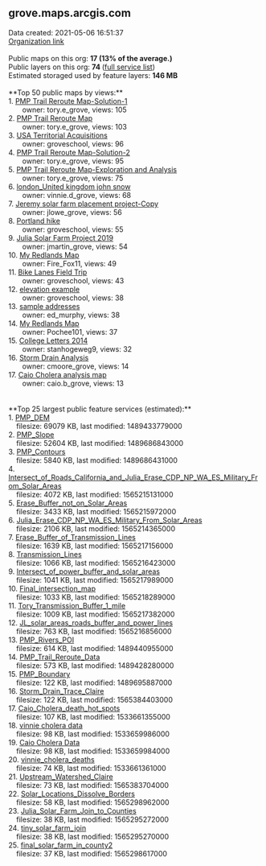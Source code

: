 <h2>grove.maps.arcgis.com</h2> Data created: 2021-05-06 16:51:37 <br /><a target='new' href='https://grove.maps.arcgis.com'>Organization link</a><br /><br />Public maps on this org: <b>17 (13% of the average.)</b><br />Public layers on this org: <b>74 </b>(<a target='new' href='https://services.arcgis.com/YiukyLzGqN49aam3/ArcGIS/rest/services'>full service list</a>)<br />Estimated storaged used by feature layers: <b>146 MB</b><br /><br />**Top 50 public maps by views:**<br />  1. <a target='new' href='https://www.arcgis.com/home/item.html?id=26352a72558b4879b53456bfa7cbfca3'>PMP Trail Reroute Map-Solution-1</a> <br />  &nbsp;&nbsp;&nbsp;&nbsp; &nbsp;&nbsp;owner: tory.e_grove, views: 105<br />  2. <a target='new' href='https://www.arcgis.com/home/item.html?id=396ff9a59fbd4702afdb284059493ff5'>PMP Trail Reroute Map</a> <br />  &nbsp;&nbsp;&nbsp;&nbsp; &nbsp;&nbsp;owner: tory.e_grove, views: 103<br />  3. <a target='new' href='https://www.arcgis.com/home/item.html?id=3d1efee4a2614cb0ac913e06f84e4214'>USA Territorial Acquisitions</a> <br />  &nbsp;&nbsp;&nbsp;&nbsp; &nbsp;&nbsp;owner: groveschool, views: 96<br />  4. <a target='new' href='https://www.arcgis.com/home/item.html?id=387df63c16924e6796459438e736f0b0'>PMP Trail Reroute Map-Solution-2</a> <br />  &nbsp;&nbsp;&nbsp;&nbsp; &nbsp;&nbsp;owner: tory.e_grove, views: 95<br />  5. <a target='new' href='https://www.arcgis.com/home/item.html?id=173d4ea88a0148e8bedbbec31af3264a'>PMP Trail Reroute Map-Exploration and Analysis</a> <br />  &nbsp;&nbsp;&nbsp;&nbsp; &nbsp;&nbsp;owner: tory.e_grove, views: 75<br />  6. <a target='new' href='https://www.arcgis.com/home/item.html?id=18bd1341566049a999501a62b40a4cc3'>london_United kingdom john snow</a> <br />  &nbsp;&nbsp;&nbsp;&nbsp; &nbsp;&nbsp;owner: vinnie.d_grove, views: 68<br />  7. <a target='new' href='https://www.arcgis.com/home/item.html?id=30a274e8e3af4d7c94588697a7baa47f'>Jeremy solar farm placement project-Copy</a> <br />  &nbsp;&nbsp;&nbsp;&nbsp; &nbsp;&nbsp;owner: jlowe_grove, views: 56<br />  8. <a target='new' href='https://www.arcgis.com/home/item.html?id=6a21301196f44a76a5f108192ce07f96'>Portland hike</a> <br />  &nbsp;&nbsp;&nbsp;&nbsp; &nbsp;&nbsp;owner: groveschool, views: 55<br />  9. <a target='new' href='https://www.arcgis.com/home/item.html?id=aecc64e503ce424e9c322e2be729df0e'>Julia Solar Farm Project 2019</a> <br />  &nbsp;&nbsp;&nbsp;&nbsp; &nbsp;&nbsp;owner: jmartin_grove, views: 54<br />  10. <a target='new' href='https://www.arcgis.com/home/item.html?id=25508f6518534354aa60d11b7c8c8287'>My Redlands Map</a> <br />  &nbsp;&nbsp;&nbsp;&nbsp; &nbsp;&nbsp;owner: Fire_Fox11, views: 49<br />  11. <a target='new' href='https://www.arcgis.com/home/item.html?id=0fa0fa02b2e5419bb709c7c54e35baa3'>Bike Lanes Field Trip</a> <br />  &nbsp;&nbsp;&nbsp;&nbsp; &nbsp;&nbsp;owner: groveschool, views: 43<br />  12. <a target='new' href='https://www.arcgis.com/home/item.html?id=403ed4d62047485e9846e1636f61380c'>elevation example</a> <br />  &nbsp;&nbsp;&nbsp;&nbsp; &nbsp;&nbsp;owner: groveschool, views: 38<br />  13. <a target='new' href='https://www.arcgis.com/home/item.html?id=7fc14b1bc7254a7eb14e1dda8446006a'>sample addresses</a> <br />  &nbsp;&nbsp;&nbsp;&nbsp; &nbsp;&nbsp;owner: ed_murphy, views: 38<br />  14. <a target='new' href='https://www.arcgis.com/home/item.html?id=660f018752664de48d4a18eb2698c0b3'>My Redlands Map</a> <br />  &nbsp;&nbsp;&nbsp;&nbsp; &nbsp;&nbsp;owner: Pochee101, views: 37<br />  15. <a target='new' href='https://www.arcgis.com/home/item.html?id=2ded5dc4d42f4e4484857d1a3e2ea2bd'>College Letters 2014</a> <br />  &nbsp;&nbsp;&nbsp;&nbsp; &nbsp;&nbsp;owner: stanhogeweg9, views: 32<br />  16. <a target='new' href='https://www.arcgis.com/home/item.html?id=f0d96fbe770446988014ddd672c5c762'>Storm Drain Analysis</a> <br />  &nbsp;&nbsp;&nbsp;&nbsp; &nbsp;&nbsp;owner: cmoore_grove, views: 14<br />  17. <a target='new' href='https://www.arcgis.com/home/item.html?id=3cbd4ce3f8ab43aeb7c87e60c16258fc'>Caio Cholera analysis map</a> <br />  &nbsp;&nbsp;&nbsp;&nbsp; &nbsp;&nbsp;owner: caio.b_grove, views: 13<br /><br /><br />**Top 25 largest public feature services (estimated):**<br /> 1. <a target='new' href='https://www.arcgis.com/home/item.html?id=130aad15d8c64dc390e4572b34860359'>PMP_DEM</a><br /> &nbsp;&nbsp;&nbsp;&nbsp;filesize: 69079 KB, last modified: 1489433779000<br /> 2. <a target='new' href='https://www.arcgis.com/home/item.html?id=ba89e4ac252c4b0c827bf33b5b938c1b'>PMP_Slope</a><br /> &nbsp;&nbsp;&nbsp;&nbsp;filesize: 52604 KB, last modified: 1489686843000<br /> 3. <a target='new' href='https://www.arcgis.com/home/item.html?id=be719906f9f948e69e6dcb01a6a4129c'>PMP_Contours</a><br /> &nbsp;&nbsp;&nbsp;&nbsp;filesize: 5840 KB, last modified: 1489686431000<br /> 4. <a target='new' href='https://www.arcgis.com/home/item.html?id=50468e06ab474bc6873b2f5b040e4da5'>Intersect_of_Roads_California_and_Julia_Erase_CDP_NP_WA_ES_Military_From_Solar_Areas</a><br /> &nbsp;&nbsp;&nbsp;&nbsp;filesize: 4072 KB, last modified: 1565215131000<br /> 5. <a target='new' href='https://www.arcgis.com/home/item.html?id=b6517cdaeb294d6d852445d90528788d'>Erase_Buffer_not_on_Solar_Areas</a><br /> &nbsp;&nbsp;&nbsp;&nbsp;filesize: 3433 KB, last modified: 1565215972000<br /> 6. <a target='new' href='https://www.arcgis.com/home/item.html?id=82d2dc5db647488ba555d177a1d6b8e9'>Julia_Erase_CDP_NP_WA_ES_Military_From_Solar_Areas</a><br /> &nbsp;&nbsp;&nbsp;&nbsp;filesize: 2106 KB, last modified: 1565214365000<br /> 7. <a target='new' href='https://www.arcgis.com/home/item.html?id=eea62a6d562b4fcd829e56c855de380e'>Erase_Buffer_of_Transmission_Lines</a><br /> &nbsp;&nbsp;&nbsp;&nbsp;filesize: 1639 KB, last modified: 1565217156000<br /> 8. <a target='new' href='https://www.arcgis.com/home/item.html?id=5356c31c25324f2c910abe3db7889a0c'>Transmission_Lines</a><br /> &nbsp;&nbsp;&nbsp;&nbsp;filesize: 1066 KB, last modified: 1565216423000<br /> 9. <a target='new' href='https://www.arcgis.com/home/item.html?id=e30f6bf5d6a4451e868b08c913769244'>Intersect_of_power_buffer_and_solar_areas</a><br /> &nbsp;&nbsp;&nbsp;&nbsp;filesize: 1041 KB, last modified: 1565217989000<br /> 10. <a target='new' href='https://www.arcgis.com/home/item.html?id=73e07cae754946dcb2b266ba0c919d2d'>Final_intersection_map</a><br /> &nbsp;&nbsp;&nbsp;&nbsp;filesize: 1033 KB, last modified: 1565218289000<br /> 11. <a target='new' href='https://www.arcgis.com/home/item.html?id=0b70cd874da0431ba26ab1a152614b23'>Tory_Transmission_Buffer_1_mile</a><br /> &nbsp;&nbsp;&nbsp;&nbsp;filesize: 1009 KB, last modified: 1565217382000<br /> 12. <a target='new' href='https://www.arcgis.com/home/item.html?id=f45fea28574e44b68c4788f77452bc23'>JL_solar_areas_roads_buffer_and_power_lines</a><br /> &nbsp;&nbsp;&nbsp;&nbsp;filesize: 763 KB, last modified: 1565216856000<br /> 13. <a target='new' href='https://www.arcgis.com/home/item.html?id=5eace964e535449bb619cf646b59cb8a'>PMP_Rivers_POI</a><br /> &nbsp;&nbsp;&nbsp;&nbsp;filesize: 614 KB, last modified: 1489440955000<br /> 14. <a target='new' href='https://www.arcgis.com/home/item.html?id=e4eec06c519646adbec33589f8696989'>PMP_Trail_Reroute_Data</a><br /> &nbsp;&nbsp;&nbsp;&nbsp;filesize: 573 KB, last modified: 1489428280000<br /> 15. <a target='new' href='https://www.arcgis.com/home/item.html?id=b171838b6e7346639ea05674824ea54e'>PMP_Boundary</a><br /> &nbsp;&nbsp;&nbsp;&nbsp;filesize: 122 KB, last modified: 1489695887000<br /> 16. <a target='new' href='https://www.arcgis.com/home/item.html?id=75d90132d571444c9b996998e8b8f6f9'>Storm_Drain_Trace_Claire</a><br /> &nbsp;&nbsp;&nbsp;&nbsp;filesize: 122 KB, last modified: 1565384403000<br /> 17. <a target='new' href='https://www.arcgis.com/home/item.html?id=659d940d60dd413d9bfe678962447dfd'>Caio_Cholera_death_hot_spots</a><br /> &nbsp;&nbsp;&nbsp;&nbsp;filesize: 107 KB, last modified: 1533661355000<br /> 18. <a target='new' href='https://www.arcgis.com/home/item.html?id=fd13bef4c9d847afa52b4e13190220a4'>vinnie cholera data</a><br /> &nbsp;&nbsp;&nbsp;&nbsp;filesize: 98 KB, last modified: 1533659986000<br /> 19. <a target='new' href='https://www.arcgis.com/home/item.html?id=9f86d0ba034a480994e7c8fa3303d998'>Caio Cholera Data</a><br /> &nbsp;&nbsp;&nbsp;&nbsp;filesize: 98 KB, last modified: 1533659984000<br /> 20. <a target='new' href='https://www.arcgis.com/home/item.html?id=8e5682988c3d42569cd3185e130adc65'>vinnie_cholera_deaths</a><br /> &nbsp;&nbsp;&nbsp;&nbsp;filesize: 74 KB, last modified: 1533661361000<br /> 21. <a target='new' href='https://www.arcgis.com/home/item.html?id=497814b1eb114935be01cc9dc2c5bb7c'>Upstream_Watershed_Claire</a><br /> &nbsp;&nbsp;&nbsp;&nbsp;filesize: 73 KB, last modified: 1565383704000<br /> 22. <a target='new' href='https://www.arcgis.com/home/item.html?id=adbc61357bad4902bb089cdc7d7eea97'>Solar_Locations_Dissolve_Borders</a><br /> &nbsp;&nbsp;&nbsp;&nbsp;filesize: 58 KB, last modified: 1565298962000<br /> 23. <a target='new' href='https://www.arcgis.com/home/item.html?id=d463e881e0354d3db085820388eedccf'>Julia_Solar_Farm_Join_to_Counties</a><br /> &nbsp;&nbsp;&nbsp;&nbsp;filesize: 38 KB, last modified: 1565295272000<br /> 24. <a target='new' href='https://www.arcgis.com/home/item.html?id=d8359e71207845528312fa53c666531b'>tiny_solar_farm_join</a><br /> &nbsp;&nbsp;&nbsp;&nbsp;filesize: 38 KB, last modified: 1565295270000<br /> 25. <a target='new' href='https://www.arcgis.com/home/item.html?id=795fff9e2b0d4c99b0454e98fdd75c54'>final_solar_farm_in_county2</a><br /> &nbsp;&nbsp;&nbsp;&nbsp;filesize: 37 KB, last modified: 1565298617000<br />
